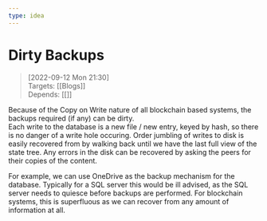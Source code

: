 ```yaml
---
type: idea
---
```

# Dirty Backups

> [2022-09-12 Mon 21:30] <br/>
> Targets: [[Blogs]] <br/>
> Depends: [[]]

Because of the Copy on Write nature of all blockchain based systems, the backups required (if any) can be dirty.  
Each write to the database is a new file / new entry, keyed by hash, so there is no danger of a write hole occuring.
Order jumbling of writes to disk is easily recovered from by walking back until we have the last full view of the state tree.
Any errors in the disk can be recovered by asking the peers for their copies of the content.

For example, we can use OneDrive as the backup mechanism for the database.  Typically for a SQL server this would be ill advised, as the SQL server needs to quiesce before backups are performed.
For blockchain systems, this is superfluous as we can recover from any amount of information at all.
